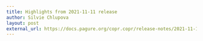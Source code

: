 ```yaml
---
title: Highlights from 2021-11-11 release
author: Silvie Chlupova
layout: post
external_url: https://docs.pagure.org/copr.copr/release-notes/2021-11-11.html
---
```

